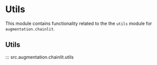 # Utils

This module contains functionality related to the the `utils` module for `augmentation.chainlit`.

## Utils

::: src.augmentation.chainlit.utils

